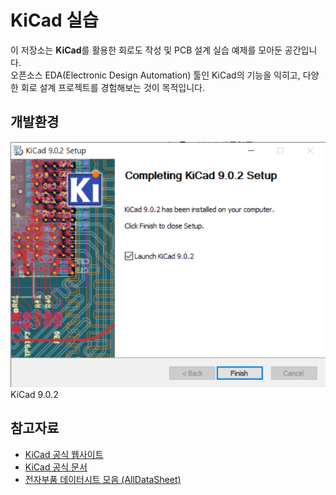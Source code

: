 # KiCad 실습

이 저장소는 **KiCad**를 활용한 회로도 작성 및 PCB 설계 실습 예제를 모아둔 공간입니다.  
오픈소스 EDA(Electronic Design Automation) 툴인 KiCad의 기능을 익히고, 다양한 회로 설계 프로젝트를 경험해보는 것이 목적입니다.

## 개발환경

![alt text](./docs/image.png)
KiCad 9.0.2  


## 참고자료

- [KiCad 공식 웹사이트](https://www.kicad.org/)
- [KiCad 공식 문서](https://docs.kicad.org/)
- [전자부품 데이터시트 모음 (AllDataSheet)](https://www.alldatasheet.com/)
